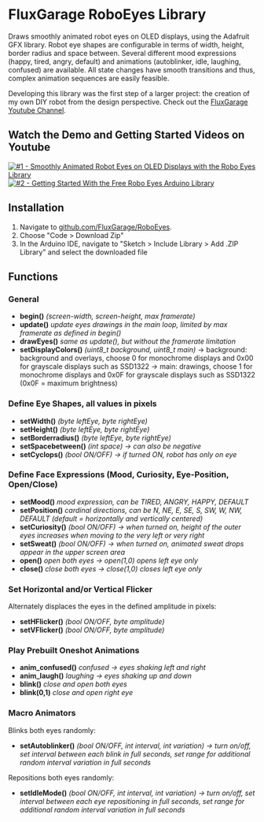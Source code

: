 # FluxGarage RoboEyes Library

Draws smoothly animated robot eyes on OLED displays, using the Adafruit GFX library. Robot eye shapes are configurable in terms of width, height, border radius and space between. Several different mood expressions (happy, tired, angry, default) and animations (autoblinker, idle, laughing, confused) are available. All state changes have smooth transitions and thus, complex animation sequences are easily feasible.

Developing this library was the first step of a larger project: the creation of my own DIY robot from the design perspective. Check out the [FluxGarage Youtube Channel](https://www.youtube.com/@FluxGarage).


## Watch the Demo and Getting Started Videos on Youtube

[![#1 - Smoothly Animated Robot Eyes on OLED Displays with the Robo Eyes Library](https://img.youtube.com/vi/ibSaDEkfUOI/0.jpg)](https://www.youtube.com/watch?v=ibSaDEkfUOI)
[![#2 - Getting Started With the Free Robo Eyes Arduino Library](https://img.youtube.com/vi/WtLWc5zzrmI/0.jpg)](https://www.youtube.com/watch?v=WtLWc5zzrmI)


## Installation

1. Navigate to [github.com/FluxGarage/RoboEyes](https://github.com/FluxGarage/RoboEyes).
2. Choose "Code > Download Zip"
3. In the Arduino IDE, navigate to "Sketch > Include Library > Add .ZIP Library" and select the downloaded file


## Functions

### General
- **begin()** _(screen-width, screen-height, max framerate)_
- **update()** _update eyes drawings in the main loop, limited by max framerate as defined in begin()_
- **drawEyes()** _same as update(), but without the framerate limitation_
- **setDisplayColors()** _(uint8_t background, uint8_t main)_
-> background: background and overlays, choose 0 for monochrome displays and 0x00 for grayscale displays such as SSD1322
-> main: drawings, choose 1 for monochrome displays and 0x0F for grayscale displays such as SSD1322 (0x0F = maximum brightness)
  
### Define Eye Shapes, all values in pixels
- **setWidth()** _(byte leftEye, byte rightEye)_
- **setHeight()** _(byte leftEye, byte rightEye)_
- **setBorderradius()** _(byte leftEye, byte rightEye)_
- **setSpacebetween()** _(int space) -> can also be negative_
- **setCyclops()** _(bool ON/OFF) -> if turned ON, robot has only on eye_

### Define Face Expressions (Mood, Curiosity, Eye-Position, Open/Close)
- **setMood()** _mood expression, can be TIRED, ANGRY, HAPPY, DEFAULT_
- **setPosition()** _cardinal directions, can be N, NE, E, SE, S, SW, W, NW, DEFAULT (default = horizontally and vertically centered)_
- **setCuriosity()** _(bool ON/OFF) -> when turned on, height of the outer eyes increases when moving to the very left or very right_
- **setSweat()** _(bool ON/OFF) -> when turned on, animated sweat drops appear in the upper screen area_
- **open()** _open both eyes -> open(1,0) opens left eye only_
- **close()** _close both eyes -> close(1,0) closes left eye only_

### Set Horizontal and/or Vertical Flicker
Alternately displaces the eyes in the defined amplitude in pixels:
- **setHFlicker()** _(bool ON/OFF, byte amplitude)_
- **setVFlicker()** _(bool ON/OFF, byte amplitude)_

### Play Prebuilt Oneshot Animations
- **anim_confused()** _confused -> eyes shaking left and right_
- **anim_laugh()** _laughing -> eyes shaking up and down_
- **blink()** _close and open both eyes_
- **blink(0,1)** _close and open right eye_

### Macro Animators
Blinks both eyes randomly:
- **setAutoblinker()** _(bool ON/OFF, int interval, int variation) -> turn on/off, set interval between each blink in full seconds, set range for additional random interval variation in full seconds_

Repositions both eyes randomly:
- **setIdleMode()** _(bool ON/OFF, int interval, int variation) -> turn on/off, set interval between each eye repositioning in full seconds, set range for additional random interval variation in full seconds_

